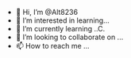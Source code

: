 - 👋 Hi, I’m @Alt8236
- 👀 I’m interested in learning...
- 🌱 I’m currently learning ..C.
- 💞️ I’m looking to collaborate on ...
- 📫 How to reach me ...

<!---
Alt8236/Alt8236 is a ✨ special ✨ repository because its `README.md` (this file) appears on your GitHub profile.
You can click the Preview link to take a look at your changes.
--->
